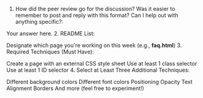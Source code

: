 1. How did the peer review go for the discussion? Was it easier to remember to post and reply with this format? Can I help out with anything specific?:

Your answer here.
2. README List:

Designate which page you're working on this week (e.g., **faq.html**)
3. Required Techniques (Must Have):

Create a page with an external CSS style sheet
Use at least 1 class selector
Use at least 1 ID selector
4. Select at Least Three Additional Techniques:

Different background colors
Different font colors
Positioning
Opacity
Text Alignment
Borders
And more (feel free to experiment!)